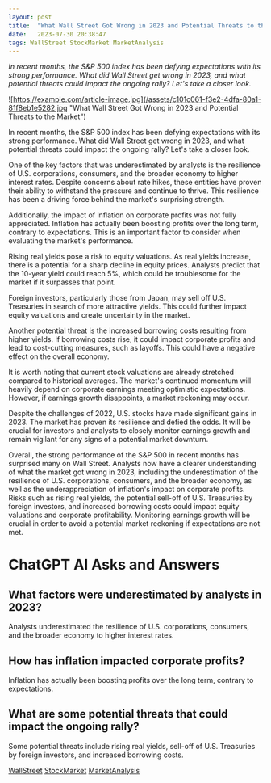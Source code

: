 ```yaml
---
layout: post
title:  "What Wall Street Got Wrong in 2023 and Potential Threats to the Market"
date:   2023-07-30 20:38:47 
tags: WallStreet StockMarket MarketAnalysis
---
```

*In recent months, the S&P 500 index has been defying expectations with its strong performance. What did Wall Street get wrong in 2023, and what potential threats could impact the ongoing rally? Let's take a closer look.*

![https://example.com/article-image.jpg](/assets/c101c061-f3e2-4dfa-80a1-81f8eb1e5282.jpg "What Wall Street Got Wrong in 2023 and Potential Threats to the Market")

In recent months, the S&P 500 index has been defying expectations with its strong performance. What did Wall Street get wrong in 2023, and what potential threats could impact the ongoing rally? Let's take a closer look.

One of the key factors that was underestimated by analysts is the resilience of U.S. corporations, consumers, and the broader economy to higher interest rates. Despite concerns about rate hikes, these entities have proven their ability to withstand the pressure and continue to thrive. This resilience has been a driving force behind the market's surprising strength.

Additionally, the impact of inflation on corporate profits was not fully appreciated. Inflation has actually been boosting profits over the long term, contrary to expectations. This is an important factor to consider when evaluating the market's performance.

Rising real yields pose a risk to equity valuations. As real yields increase, there is a potential for a sharp decline in equity prices. Analysts predict that the 10-year yield could reach 5%, which could be troublesome for the market if it surpasses that point.

Foreign investors, particularly those from Japan, may sell off U.S. Treasuries in search of more attractive yields. This could further impact equity valuations and create uncertainty in the market.

Another potential threat is the increased borrowing costs resulting from higher yields. If borrowing costs rise, it could impact corporate profits and lead to cost-cutting measures, such as layoffs. This could have a negative effect on the overall economy.

It is worth noting that current stock valuations are already stretched compared to historical averages. The market's continued momentum will heavily depend on corporate earnings meeting optimistic expectations. However, if earnings growth disappoints, a market reckoning may occur.

Despite the challenges of 2022, U.S. stocks have made significant gains in 2023. The market has proven its resilience and defied the odds. It will be crucial for investors and analysts to closely monitor earnings growth and remain vigilant for any signs of a potential market downturn.

Overall, the strong performance of the S&P 500 in recent months has surprised many on Wall Street. Analysts now have a clearer understanding of what the market got wrong in 2023, including the underestimation of the resilience of U.S. corporations, consumers, and the broader economy, as well as the underappreciation of inflation's impact on corporate profits. Risks such as rising real yields, the potential sell-off of U.S. Treasuries by foreign investors, and increased borrowing costs could impact equity valuations and corporate profitability. Monitoring earnings growth will be crucial in order to avoid a potential market reckoning if expectations are not met.


# ChatGPT AI Asks and Answers
## What factors were underestimated by analysts in 2023?
Analysts underestimated the resilience of U.S. corporations, consumers, and the broader economy to higher interest rates.

## How has inflation impacted corporate profits?
Inflation has actually been boosting profits over the long term, contrary to expectations.

## What are some potential threats that could impact the ongoing rally?
Some potential threats include rising real yields, sell-off of U.S. Treasuries by foreign investors, and increased borrowing costs.


[WallStreet](/tags/WallStreet) [StockMarket](/tags/StockMarket) [MarketAnalysis](/tags/MarketAnalysis)
